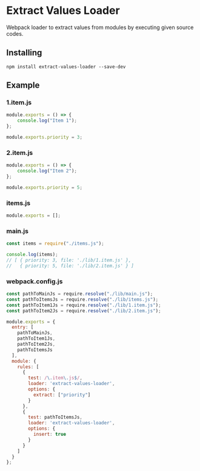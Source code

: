 # Extract Values Loader

Webpack loader to extract values from modules by executing given source codes. 

## Installing

```
npm install extract-values-loader --save-dev
```

## Example

### 1.item.js
```javascript
module.exports = () => {
    console.log("Item 1");
};

module.exports.priority = 3;
```

### 2.item.js
```javascript
module.exports = () => {
    console.log("Item 2");
};

module.exports.priority = 5;
```

### items.js
```javascript
module.exports = [];
```

### main.js
```javascript
const items = require("./items.js");

console.log(items);
// [ { priority: 3, file: './lib/1.item.js' },
//   { priority: 5, file: './lib/2.item.js' } ]
```

### webpack.config.js
```javascript
const pathToMainJs = require.resolve("./lib/main.js");
const pathToItemsJs = require.resolve("./lib/items.js");
const pathToItem1Js = require.resolve("./lib/1.item.js");
const pathToItem2Js = require.resolve("./lib/2.item.js");

module.exports = {
  entry: [
    pathToMainJs,
    pathToItem1Js,
    pathToItem2Js,
    pathToItemsJs
  ],
  module: {
    rules: [
      {
        test: /\.item\.js$/,
        loader: 'extract-values-loader',
        options: {
          extract: ["priority"]
        }
      },
      {
        test: pathToItemsJs,
        loader: 'extract-values-loader',
        options: {
          insert: true
        }
      }
    ]
  }
};
```
